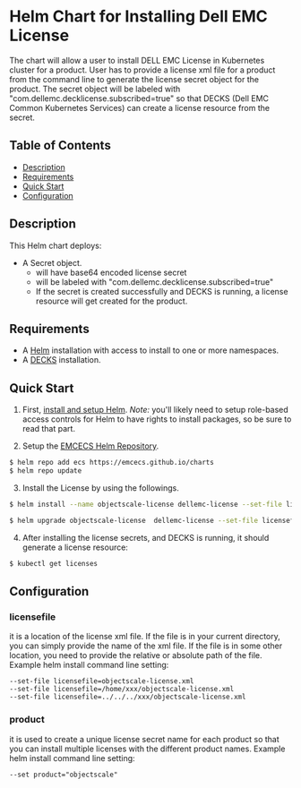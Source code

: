 # Helm Chart for Installing Dell EMC License
The chart will allow a user to install DELL EMC License in Kubernetes cluster for a product.
User has to provide a license xml file for a product from the command line to generate the license secret object for the product. The secret object will be labeled with "com.dellemc.decklicense.subscribed=true" so that DECKS (Dell EMC Common Kubernetes Services) can create a license resource from the secret.

 
## Table of Contents

* [Description](#description)
* [Requirements](#requirements)
* [Quick Start](#quick-start)
* [Configuration](#configuration)

## Description

This Helm chart deploys:
- A Secret object.
  - will have base64 encoded license secret
  - will be labeled with "com.dellemc.decklicense.subscribed=true"
  - If the secret is created successfully and DECKS is running, a license resource will get created for the product.

## Requirements

* A [Helm](https://helm.sh) installation with access to install to one or more namespaces.
* A [DECKS](https://github.com/EMCECS/charts/tree/master/decks) installation.

## Quick Start

1. First, [install and setup Helm](https://docs.helm.sh/using_helm/#quickstart).  *_Note:_* you'll likely need to setup role-based access controls for Helm to have rights to install packages, so be sure to read that part.

2. Setup the [EMCECS Helm Repository](https://github.com/EMCECS/charts).

```bash
$ helm repo add ecs https://emcecs.github.io/charts
$ helm repo update
```

3. Install the License by using the followings. 
```bash
$ helm install --name objectscale-license dellemc-license --set-file licensefile=/home/xxx/objectscale-license.xml --set product=streamingdata
```
```bash
$ helm upgrade objectscale-license  dellemc-license --set-file licensefile=objectscale-license.xml --set product=streamingdata
```

4. After installing the license secrets, and DECKS is running, it should generate a license resource:
```bash
$ kubectl get licenses
```
## Configuration

###  licensefile
it is a location of the license xml file. If the file is in your current directory, you can simply provide the name of the xml file. If the file is in some other location, you need to provide the relative or absolute path of the file.
Example helm install command line setting:
```
--set-file licensefile=objectscale-license.xml
--set-file licensefile=/home/xxx/objectscale-license.xml
--set-file licensefile=../../../xxx/objectscale-license.xml
```

### product 
it is used to create a unique license secret name for each product so that you can install multiple licenses with the different product names.
Example helm install command line setting:
```
--set product="objectscale"
```
